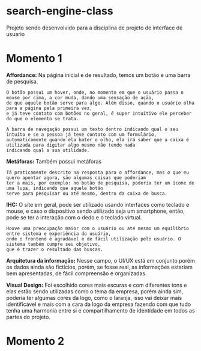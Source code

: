 # search-engine-class
Projeto sendo desenvolvido para a disciplina de projeto de interface de usuario

# Momento 1

**Affordance:** Na página inicial e de resultado, temos um botão e uma barra de pesquisa.

    O botão possui um hover, onde, no momento em que o usuário passa o mouse por cima, a cor muda, dando uma sensação de ação,
    de que aquele botão serve para algo. Além disso, quando o usuário olha para a página pela primeira vez,
    e já teve contato com botões no geral, é super intuitivo ele perceber do que o elemento se trata.

    A barra de navegação possui um texto dentro indicando qual o seu intuito e se a pessoa já teve contato com um formulário,
    automaticamente quando ela bater o olho, ela irá saber que a caixa é utilizada para digitar algo mesmo não tendo nada
    indicando qual a sua utilidade.

**Metáforas:** Também possui metáforas

    Tá praticamente descrito na resposta para o affordance, mas o que eu quero apontar agora, são algumas coisas que poderiam
    ter a mais, por exemplo: no botão de pesquisa, poderia ter um ícone de uma lupa, indicando que aquele botão
    serve para pesquisar ou até mesmo, dentro da caixa de busca.

**IHC:** O site em geral, pode ser utilizado usando interfaces como teclado e mouse, e caso o dispositivo sendo utilizado seja um smartphone, então, pode se ter a interação com o dedo e o teclado virtual.

    Houve uma preocupação maior com o usuário ou até mesmo um equilibrio entre sistema e experiência do usuário,
    onde o frontend é agradável e de fácil utilização pelo usuário. O sistema também cumpre seu objetivo,
    que é trazer o resultado das buscas.

**Arquitetura da informação:** Nesse campo, o UI/UX está em conjunto porém os dados ainda são fictícios, porém, se fosse real, as informações estariam bem apresentadas, de fácil compreensão e organizadas.

**Visual Design:** Foi escolhido cores mais escuras e com diferentes tons e elas estão sendo utilizadas como o tema da empresa, porém ainda sim, poderia ter algumas cores da logo, como o laranja, isso vai deixar mais identificável e mais com a cara da logo da empresa fazendo com que tudo tenha uma harmonia entre si e compartilhamento de identidade em todos as partes do projeto.

# Momento 2
